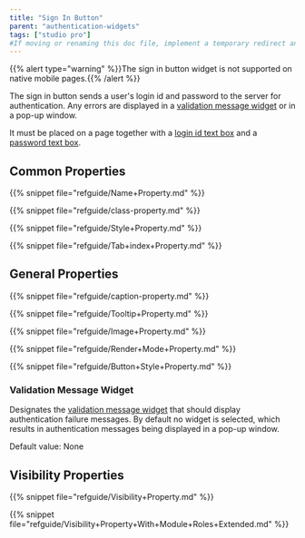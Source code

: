```yaml
---
title: "Sign In Button"
parent: "authentication-widgets"
tags: ["studio pro"]
#If moving or renaming this doc file, implement a temporary redirect and let the respective team know they should update the URL in the product. See Mapping to Products for more details.
---
```


{{% alert type="warning" %}}The sign in button widget is not supported on native mobile pages.{{% /alert %}}

The sign in button sends a user's login id and password to the server for authentication. Any errors are displayed in a [validation message widget](validation-message) or in a pop-up window. 

It must be placed on a page together with a [login id text box](login-id-text-box) and a [password text box](password-text-box).

## Common Properties

{{% snippet file="refguide/Name+Property.md" %}}

{{% snippet file="refguide/class-property.md" %}}

{{% snippet file="refguide/Style+Property.md" %}}

{{% snippet file="refguide/Tab+index+Property.md" %}}

## General Properties

{{% snippet file="refguide/caption-property.md" %}}

{{% snippet file="refguide/Tooltip+Property.md" %}}

{{% snippet file="refguide/Image+Property.md" %}}

{{% snippet file="refguide/Render+Mode+Property.md" %}}

{{% snippet file="refguide/Button+Style+Property.md" %}}

### Validation Message Widget

Designates the [validation message widget](validation-message) that should display authentication failure messages. By default no widget is selected, which results in authentication messages being displayed in a pop-up window.

Default value: None

## Visibility Properties

{{% snippet file="refguide/Visibility+Property.md" %}}

{{% snippet file="refguide/Visibility+Property+With+Module+Roles+Extended.md" %}}
